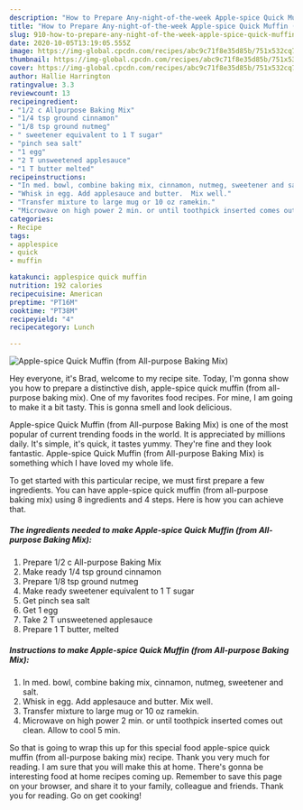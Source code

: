 ```yaml
---
description: "How to Prepare Any-night-of-the-week Apple-spice Quick Muffin (from All-purpose Baking Mix)"
title: "How to Prepare Any-night-of-the-week Apple-spice Quick Muffin (from All-purpose Baking Mix)"
slug: 910-how-to-prepare-any-night-of-the-week-apple-spice-quick-muffin-from-all-purpose-baking-mix
date: 2020-10-05T13:19:05.555Z
image: https://img-global.cpcdn.com/recipes/abc9c71f8e35d85b/751x532cq70/apple-spice-quick-muffin-from-all-purpose-baking-mix-recipe-main-photo.jpg
thumbnail: https://img-global.cpcdn.com/recipes/abc9c71f8e35d85b/751x532cq70/apple-spice-quick-muffin-from-all-purpose-baking-mix-recipe-main-photo.jpg
cover: https://img-global.cpcdn.com/recipes/abc9c71f8e35d85b/751x532cq70/apple-spice-quick-muffin-from-all-purpose-baking-mix-recipe-main-photo.jpg
author: Hallie Harrington
ratingvalue: 3.3
reviewcount: 13
recipeingredient:
- "1/2 c Allpurpose Baking Mix"
- "1/4 tsp ground cinnamon"
- "1/8 tsp ground nutmeg"
- " sweetener equivalent to 1 T sugar"
- "pinch sea salt"
- "1 egg"
- "2 T unsweetened applesauce"
- "1 T butter melted"
recipeinstructions:
- "In med. bowl, combine baking mix, cinnamon, nutmeg, sweetener and salt."
- "Whisk in egg. Add applesauce and butter.  Mix well."
- "Transfer mixture to large mug or 10 oz ramekin."
- "Microwave on high power 2 min. or until toothpick inserted comes out clean.  Allow to cool 5 min."
categories:
- Recipe
tags:
- applespice
- quick
- muffin

katakunci: applespice quick muffin 
nutrition: 192 calories
recipecuisine: American
preptime: "PT16M"
cooktime: "PT38M"
recipeyield: "4"
recipecategory: Lunch

---
```



![Apple-spice Quick Muffin (from All-purpose Baking Mix)](https://img-global.cpcdn.com/recipes/abc9c71f8e35d85b/751x532cq70/apple-spice-quick-muffin-from-all-purpose-baking-mix-recipe-main-photo.jpg)

Hey everyone, it's Brad, welcome to my recipe site. Today, I'm gonna show you how to prepare a distinctive dish, apple-spice quick muffin (from all-purpose baking mix). One of my favorites food recipes. For mine, I am going to make it a bit tasty. This is gonna smell and look delicious.

Apple-spice Quick Muffin (from All-purpose Baking Mix) is one of the most popular of current trending foods in the world. It is appreciated by millions daily. It's simple, it's quick, it tastes yummy. They're fine and they look fantastic. Apple-spice Quick Muffin (from All-purpose Baking Mix) is something which I have loved my whole life.




To get started with this particular recipe, we must first prepare a few ingredients. You can have apple-spice quick muffin (from all-purpose baking mix) using 8 ingredients and 4 steps. Here is how you can achieve that.

<!--inarticleads1-->

##### The ingredients needed to make Apple-spice Quick Muffin (from All-purpose Baking Mix):

1. Prepare 1/2 c All-purpose Baking Mix
1. Make ready 1/4 tsp ground cinnamon
1. Prepare 1/8 tsp ground nutmeg
1. Make ready  sweetener equivalent to 1 T sugar
1. Get pinch sea salt
1. Get 1 egg
1. Take 2 T unsweetened applesauce
1. Prepare 1 T butter, melted




<!--inarticleads2-->

##### Instructions to make Apple-spice Quick Muffin (from All-purpose Baking Mix):

1. In med. bowl, combine baking mix, cinnamon, nutmeg, sweetener and salt.
1. Whisk in egg. Add applesauce and butter.  Mix well.
1. Transfer mixture to large mug or 10 oz ramekin.
1. Microwave on high power 2 min. or until toothpick inserted comes out clean.  Allow to cool 5 min.




So that is going to wrap this up for this special food apple-spice quick muffin (from all-purpose baking mix) recipe. Thank you very much for reading. I am sure that you will make this at home. There's gonna be interesting food at home recipes coming up. Remember to save this page on your browser, and share it to your family, colleague and friends. Thank you for reading. Go on get cooking!
